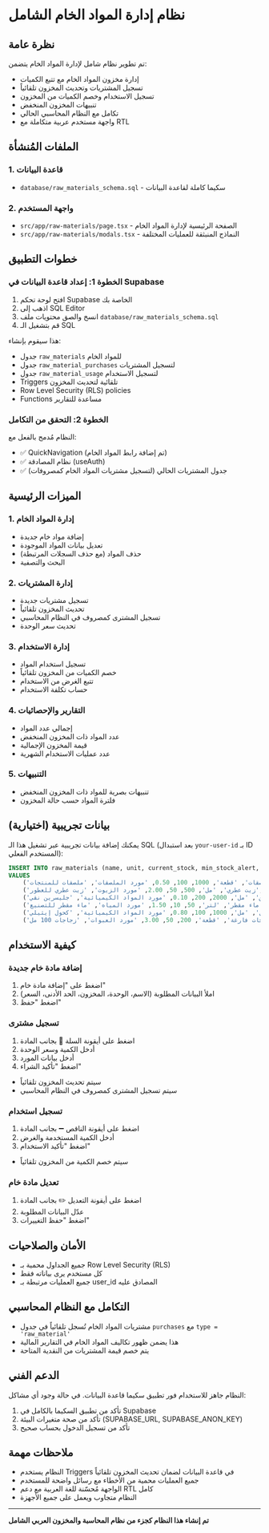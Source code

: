 # نظام إدارة المواد الخام الشامل

## نظرة عامة
تم تطوير نظام شامل لإدارة المواد الخام يتضمن:
- إدارة مخزون المواد الخام مع تتبع الكميات
- تسجيل المشتريات وتحديث المخزون تلقائياً
- تسجيل الاستخدام وخصم الكميات من المخزون
- تنبيهات المخزون المنخفض
- تكامل مع النظام المحاسبي الحالي
- واجهة مستخدم عربية متكاملة مع RTL

## الملفات المُنشأة

### 1. قاعدة البيانات
- `database/raw_materials_schema.sql` - سكيما كاملة لقاعدة البيانات

### 2. واجهة المستخدم
- `src/app/raw-materials/page.tsx` - الصفحة الرئيسية لإدارة المواد الخام
- `src/app/raw-materials/modals.tsx` - النماذج المنبثقة للعمليات المختلفة

## خطوات التطبيق

### الخطوة 1: إعداد قاعدة البيانات في Supabase

1. افتح لوحة تحكم Supabase الخاصة بك
2. اذهب إلى SQL Editor
3. انسخ والصق محتويات ملف `database/raw_materials_schema.sql`
4. قم بتشغيل الـ SQL

هذا سيقوم بإنشاء:
- جدول `raw_materials` للمواد الخام
- جدول `raw_material_purchases` لتسجيل المشتريات
- جدول `raw_material_usage` لتسجيل الاستخدام
- Triggers تلقائية لتحديث المخزون
- Row Level Security (RLS) policies
- Functions مساعدة للتقارير

### الخطوة 2: التحقق من التكامل

النظام مُدمج بالفعل مع:
- ✅ QuickNavigation (تم إضافة رابط المواد الخام)
- ✅ نظام المصادقة (useAuth)
- ✅ جدول المشتريات الحالي (لتسجيل مشتريات المواد الخام كمصروفات)

## الميزات الرئيسية

### 1. إدارة المواد الخام
- إضافة مواد خام جديدة
- تعديل بيانات المواد الموجودة
- حذف المواد (مع حذف السجلات المرتبطة)
- البحث والتصفية

### 2. إدارة المشتريات
- تسجيل مشتريات جديدة
- تحديث المخزون تلقائياً
- تسجيل المشترى كمصروف في النظام المحاسبي
- تحديث سعر الوحدة

### 3. إدارة الاستخدام
- تسجيل استخدام المواد
- خصم الكميات من المخزون تلقائياً
- تتبع الغرض من الاستخدام
- حساب تكلفة الاستخدام

### 4. التقارير والإحصائيات
- إجمالي عدد المواد
- عدد المواد ذات المخزون المنخفض
- قيمة المخزون الإجمالية
- عدد عمليات الاستخدام الشهرية

### 5. التنبيهات
- تنبيهات بصرية للمواد ذات المخزون المنخفض
- فلترة المواد حسب حالة المخزون

## بيانات تجريبية (اختيارية)

يمكنك إضافة بيانات تجريبية عبر تشغيل هذا الـ SQL (بعد استبدال `your-user-id` بـ ID المستخدم الفعلي):

```sql
INSERT INTO raw_materials (name, unit, current_stock, min_stock_alert, unit_cost, supplier_name, description, user_id)
VALUES 
    ('ملصقات', 'قطعة', 1000, 100, 0.50, 'مورد الملصقات', 'ملصقات للمنتجات', 'your-user-id'),
    ('زيت عطري', 'مل', 500, 50, 2.00, 'مورد الزيوت', 'زيت عطري للعطور', 'your-user-id'),
    ('جليسرين', 'مل', 2000, 200, 0.10, 'مورد المواد الكيميائية', 'جليسرين نقي', 'your-user-id'),
    ('ماء مقطر', 'لتر', 50, 10, 1.50, 'مورد المياه', 'ماء مقطر للتصنيع', 'your-user-id'),
    ('كحول', 'مل', 1000, 100, 0.80, 'مورد المواد الكيميائية', 'كحول إيثيلي', 'your-user-id'),
    ('زجاجات فارغة', 'قطعة', 200, 50, 3.00, 'مورد العبوات', 'زجاجات 100 مل', 'your-user-id');
```

## كيفية الاستخدام

### إضافة مادة خام جديدة
1. اضغط على "إضافة مادة خام"
2. املأ البيانات المطلوبة (الاسم، الوحدة، المخزون، الحد الأدنى، السعر)
3. اضغط "حفظ"

### تسجيل مشترى
1. اضغط على أيقونة السلة 🛒 بجانب المادة
2. أدخل الكمية وسعر الوحدة
3. أدخل بيانات المورد
4. اضغط "تأكيد الشراء"
- سيتم تحديث المخزون تلقائياً
- سيتم تسجيل المشترى كمصروف في النظام المحاسبي

### تسجيل استخدام
1. اضغط على أيقونة الناقص ➖ بجانب المادة
2. أدخل الكمية المستخدمة والغرض
3. اضغط "تأكيد الاستخدام"
- سيتم خصم الكمية من المخزون تلقائياً

### تعديل مادة خام
1. اضغط على أيقونة التعديل ✏️ بجانب المادة
2. عدّل البيانات المطلوبة
3. اضغط "حفظ التغييرات"

## الأمان والصلاحيات

- جميع الجداول محمية بـ Row Level Security (RLS)
- كل مستخدم يرى بياناته فقط
- جميع العمليات مرتبطة بـ user_id المصادق عليه

## التكامل مع النظام المحاسبي

- مشتريات المواد الخام تُسجل تلقائياً في جدول `purchases` مع `type = 'raw_material'`
- هذا يضمن ظهور تكاليف المواد الخام في التقارير المالية
- يتم خصم قيمة المشتريات من النقدية المتاحة

## الدعم الفني

النظام جاهز للاستخدام فور تطبيق سكيما قاعدة البيانات. في حالة وجود أي مشاكل:

1. تأكد من تطبيق السكيما بالكامل في Supabase
2. تأكد من صحة متغيرات البيئة (SUPABASE_URL, SUPABASE_ANON_KEY)
3. تأكد من تسجيل الدخول بحساب صحيح

## ملاحظات مهمة

- النظام يستخدم Triggers في قاعدة البيانات لضمان تحديث المخزون تلقائياً
- جميع العمليات محمية من الأخطاء مع رسائل واضحة للمستخدم
- الواجهة مُحسّنة للغة العربية مع دعم RTL كامل
- النظام متجاوب ويعمل على جميع الأجهزة

---

**تم إنشاء هذا النظام كجزء من نظام المحاسبة والمخزون العربي الشامل**
